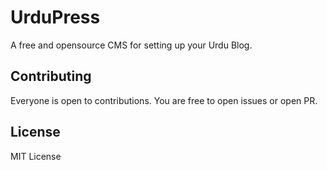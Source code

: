 # UrduPress
A free and opensource CMS for setting up your Urdu Blog.

## Contributing

Everyone is open to contributions. You are free to open issues or open PR.

## License

MIT License
